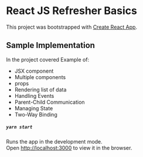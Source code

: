 # React JS Refresher Basics

This project was bootstrapped with [Create React App](https://github.com/facebook/create-react-app).

## Sample Implementation
In the project covered Example of: 
- JSX component
- Multiple components
- props 
- Rendering list of data
- Handling Events
- Parent-Child Communication
- Managing State
- Two-Way Binding

##### `yarn start`

Runs the app in the development mode.\
Open [http://localhost:3000](http://localhost:3000) to view it in the browser.

